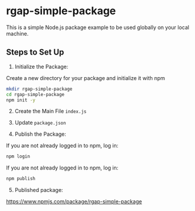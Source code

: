 # rgap-simple-package

This is a simple Node.js package example to be used globally on your local machine.

## Steps to Set Up

1. Initialize the Package:

Create a new directory for your package and initialize it with npm

```sh
mkdir rgap-simple-package
cd rgap-simple-package
npm init -y
```

2. Create the Main File `index.js`

3. Update `package.json`

4. Publish the Package:

If you are not already logged in to npm, log in:

```sh
npm login
```

If you are not already logged in to npm, log in:

```sh
npm publish
```

5. Published package:

https://www.npmjs.com/package/rgap-simple-package
